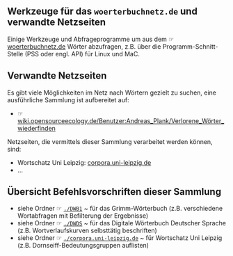 ## Werkzeuge für das `woerterbuchnetz.de` und verwandte Netzseiten

Einige Werkzeuge und Abfrageprogramme um aus dem ☞ [woerterbuchnetz.de](https://woerterbuchnetz.de) Wörter abzufragen, z.B. über die Programm-Schnitt-Stelle (PSS oder engl. API) für Linux und MaC.

## Verwandte Netzseiten

Es gibt viele Möglichkeiten im Netz nach Wörtern gezielt zu suchen, eine ausführliche Sammlung ist aufbereitet auf:
- ☞ [wiki.opensourceecology.de/Benutzer:Andreas_Plank/Verlorene_Wörter_wiederfinden](https://wiki.opensourceecology.de/Benutzer:Andreas_Plank/Verlorene_Wörter_wiederfinden)

Netzseiten, die vermittels dieser Sammlung verarbeitet werden können, sind:
- Wortschatz Uni Leipzig: [corpora.uni-leipzig.de](https://corpora.uni-leipzig.de)
- …

## Übersicht Befehlsvorschriften dieser Sammlung

- siehe Ordner ☞ [`./DWB1`](./DWB1) ~ für das Grimm-Wörterbuch (z.B. verschiedene Wortabfragen mit Befilterung der Ergebnisse)
- siehe Ordner ☞ [`./DWDS`](./DWDS) ~ für das Digitale Wörterbuch Deutscher Sprache (z.B. Wortverlaufskurven selbsttätig beschriften)
- siehe Ordner ☞ [`./corpora.uni-leipzig.de`](./corpora.uni-leipzig.de) ~ für Wortschatz Uni Leipzig (z.B. Dornseiff-Bedeutungsgruppen auflisten)
